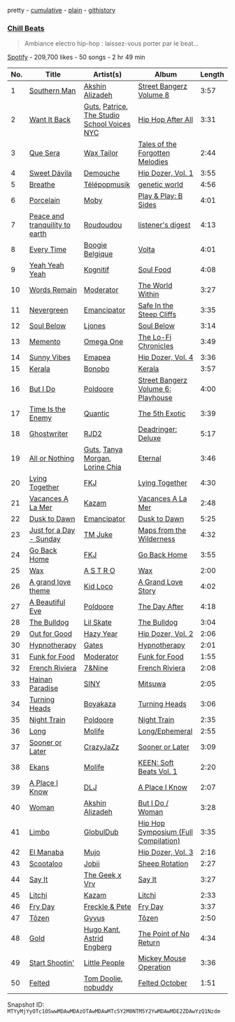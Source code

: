 pretty - [cumulative](/playlists/cumulative/37i9dQZF1DWZa8CSUr0hCY.md) - [plain](/playlists/plain/37i9dQZF1DWZa8CSUr0hCY) - [githistory](https://github.githistory.xyz/mackorone/spotify-playlist-archive/blob/main/playlists/plain/37i9dQZF1DWZa8CSUr0hCY)

### [Chill Beats](https://open.spotify.com/playlist/37i9dQZF1DWZa8CSUr0hCY)

> Ambiance electro hip\-hop : laissez\-vous porter par le beat...

[Spotify](https://open.spotify.com/user/spotify) - 209,700 likes - 50 songs - 2 hr 49 min

| No. | Title | Artist(s) | Album | Length |
|---|---|---|---|---|
| 1 | [Southern Man](https://open.spotify.com/track/29MvtOnoAULKQfEKAPCbja) | [Akshin Alizadeh](https://open.spotify.com/artist/6eBIpic8O1RW435sVsjYfy) | [Street Bangerz Volume 8](https://open.spotify.com/album/5KdKwVnwqDBduNNwOcLcKj) | 3:57 |
| 2 | [Want It Back](https://open.spotify.com/track/7eN0Sdh3AE1VKKLSsFwKBh) | [Guts](https://open.spotify.com/artist/5mMkUZv8uUrlH0SHX89BeS), [Patrice](https://open.spotify.com/artist/77Kyp9wR2BuxUu0v0lYRnd), [The Studio School Voices NYC](https://open.spotify.com/artist/7jgfoXqbi5tUM8usINkxmY) | [Hip Hop After All](https://open.spotify.com/album/0w7sDS0APyRmH0HBPtiE8E) | 3:31 |
| 3 | [Que Sera](https://open.spotify.com/track/0lnfcWRREvnGtXPP2ZDeq7) | [Wax Tailor](https://open.spotify.com/artist/3qwxSif06Qwzykdln8ZGfG) | [Tales of the Forgotten Melodies](https://open.spotify.com/album/1sWIbvCurzF7ZVFYWjLGQO) | 2:44 |
| 4 | [Sweet Dávila](https://open.spotify.com/track/6HYZFarA9kGCDQx41OJLBA) | [Demouche](https://open.spotify.com/artist/3lJbPCM1JuPcQA72e7BouG) | [Hip Dozer, Vol\. 1](https://open.spotify.com/album/3RcP0vpHB7sIeszjJUhFgs) | 3:55 |
| 5 | [Breathe](https://open.spotify.com/track/46LwAOzg3UYvxiXyyaFedz) | [Télépopmusik](https://open.spotify.com/artist/3aKCo8gLJfuPYtr88aWKjF) | [genetic world](https://open.spotify.com/album/401DhjeJg1yVIfBN2A55JY) | 4:56 |
| 6 | [Porcelain](https://open.spotify.com/track/2UKYMN7VnsQo40n0qCt6Sa) | [Moby](https://open.spotify.com/artist/3OsRAKCvk37zwYcnzRf5XF) | [Play & Play: B Sides](https://open.spotify.com/album/3wRlU7n3LULfjL0e9RtB5Q) | 4:01 |
| 7 | [Peace and tranquility to earth](https://open.spotify.com/track/7jKp4Yl1p89ByCMOjh2fHR) | [Roudoudou](https://open.spotify.com/artist/6YTtkGLYyAHNUGD8PVL6SL) | [listener's digest](https://open.spotify.com/album/6VsiGQn3S3dgape5u4dZhB) | 4:13 |
| 8 | [Every Time](https://open.spotify.com/track/3MDkws8QGzLrMrWVAbzoXO) | [Boogie Belgique](https://open.spotify.com/artist/4TIrC99WSg0tOtBCGDjMRY) | [Volta](https://open.spotify.com/album/6xFQdyHr6fQrLOmtRHv1Nb) | 4:01 |
| 9 | [Yeah Yeah Yeah](https://open.spotify.com/track/5u2chFalnZgdgN8K3YKxI0) | [Kognitif](https://open.spotify.com/artist/6Jv6uJdhLc9R50kSy6RbLz) | [Soul Food](https://open.spotify.com/album/6grLCGzVBkmrdvYmnLxOwv) | 4:08 |
| 10 | [Words Remain](https://open.spotify.com/track/2aFCXdFtYxGlNEvgXRbctK) | [Moderator](https://open.spotify.com/artist/6fynenqBn7lrlAgVCw5YnB) | [The World Within](https://open.spotify.com/album/17gN0MsG9WxvEfRNHeKm8F) | 3:27 |
| 11 | [Nevergreen](https://open.spotify.com/track/6DsGpDGIDRv8EFGgW10T1p) | [Emancipator](https://open.spotify.com/artist/6HCnsY0Rxi3cg53xreoAIm) | [Safe In the Steep Cliffs](https://open.spotify.com/album/1KHKPYKo4h8btHa8u3wjEB) | 3:35 |
| 12 | [Soul Below](https://open.spotify.com/track/2oFIBSwhuifFB3OLA0ft0Q) | [Ljones](https://open.spotify.com/artist/0IsYDDLNbwwyLbkl2kzdF3) | [Soul Below](https://open.spotify.com/album/4XBPVDluRNPX7A7yaC1yYs) | 3:14 |
| 13 | [Memento](https://open.spotify.com/track/2ycxKZ0HvoSPDbMWHvqztk) | [Omega One](https://open.spotify.com/artist/7gIb88l5X9GpnsKANWuiMH) | [The Lo\-Fi Chronicles](https://open.spotify.com/album/04iAjm4THjvMXOshSfRpPA) | 3:49 |
| 14 | [Sunny Vibes](https://open.spotify.com/track/4lTyqdmfbUqExL0R0JuiMJ) | [Emapea](https://open.spotify.com/artist/3BiFZY6zbND5L3MEM6niE6) | [Hip Dozer, Vol\. 4](https://open.spotify.com/album/2iusiYOu2LBcsJQK8Vn1wG) | 3:36 |
| 15 | [Kerala](https://open.spotify.com/track/3AuSogI89rld1KqfUpL3Np) | [Bonobo](https://open.spotify.com/artist/0cmWgDlu9CwTgxPhf403hb) | [Kerala](https://open.spotify.com/album/23j5anOx7fWQkppFSHibzm) | 3:57 |
| 16 | [But I Do](https://open.spotify.com/track/4ox2odCf0XL0g6692URWwe) | [Poldoore](https://open.spotify.com/artist/3ph6BKBPsjP7Vhtd1IXhkc) | [Street Bangerz Volume 6: Playhouse](https://open.spotify.com/album/0BHnSZAC8IfThmwlPcQQMz) | 4:00 |
| 17 | [Time Is the Enemy](https://open.spotify.com/track/24ylIO48nRsdaONlM8l2HF) | [Quantic](https://open.spotify.com/artist/5ZMwoAjeDtLJ0XRwRTgaK8) | [The 5th Exotic](https://open.spotify.com/album/2tMQ2DeB9RydEFl1gcRkHb) | 3:39 |
| 18 | [Ghostwriter](https://open.spotify.com/track/5Nn2Dj7OQsGL6pgQ9iIzPp) | [RJD2](https://open.spotify.com/artist/1O3ZOjqFLEnbpZexcRjocn) | [Deadringer: Deluxe](https://open.spotify.com/album/7DmNwRBDJRUEFUlk3oa2Aj) | 5:17 |
| 19 | [All or Nothing](https://open.spotify.com/track/6jWFsJT5IYVKCJEQ55L29W) | [Guts](https://open.spotify.com/artist/5mMkUZv8uUrlH0SHX89BeS), [Tanya Morgan](https://open.spotify.com/artist/1s8WiPtSSuQmJPGBwFTwFG), [Lorine Chia](https://open.spotify.com/artist/6NnWCx7mer62qXytwEKZm9) | [Eternal](https://open.spotify.com/album/59JNcEwaQUyC2xQzBJTHF9) | 3:46 |
| 20 | [Lying Together](https://open.spotify.com/track/6gr7Wcb6w0DxDhEpzOp6Ct) | [FKJ](https://open.spotify.com/artist/2FwDTncULUnmANIh7qKa5z) | [Lying Together](https://open.spotify.com/album/3e49AjYl1iYeOvAAC3GgKo) | 4:30 |
| 21 | [Vacances A La Mer](https://open.spotify.com/track/717EBJhuUGPAwio7MolMbn) | [Kazam](https://open.spotify.com/artist/5DjLsaAyJZ1jFz1azbJ0ha) | [Vacances A La Mer](https://open.spotify.com/album/6f1XqphiW0qMKEVKcMxKhQ) | 2:48 |
| 22 | [Dusk to Dawn](https://open.spotify.com/track/2MXF16lswqJGnW57jhkqBR) | [Emancipator](https://open.spotify.com/artist/6HCnsY0Rxi3cg53xreoAIm) | [Dusk to Dawn](https://open.spotify.com/album/6RTzC0rDbvagTSJLlY7AKl) | 5:25 |
| 23 | [Just for a Day \- Sunday](https://open.spotify.com/track/4DicdCZ3vgY8fOzCiuQ657) | [TM Juke](https://open.spotify.com/artist/4awnjjqiUnSBA4ucPVbF8R) | [Maps from the Wilderness](https://open.spotify.com/album/7sdJYxemYdWUNldKeFJcKI) | 4:32 |
| 24 | [Go Back Home](https://open.spotify.com/track/1B5fbRxnB26duk77yCBWvS) | [FKJ](https://open.spotify.com/artist/2FwDTncULUnmANIh7qKa5z) | [Go Back Home](https://open.spotify.com/album/6wY7lwUMKCKoWgybrYFxGu) | 3:55 |
| 25 | [Wax](https://open.spotify.com/track/3Zcyk6cGjOpIhWceeSJnPv) | [A S T R O](https://open.spotify.com/artist/35iqidtNbi2CzifmDD4URB) | [Wax](https://open.spotify.com/album/1dKOZDInIO3mK551bp0XdU) | 2:00 |
| 26 | [A grand love theme](https://open.spotify.com/track/0pg2VKzTsBdbxPzcOkReY2) | [Kid Loco](https://open.spotify.com/artist/1ViF5mdcW7pEn7md71YjOL) | [A Grand Love Story](https://open.spotify.com/album/6R1VyRo1cFv2JDC1diCkPS) | 4:02 |
| 27 | [A Beautiful Eve](https://open.spotify.com/track/54ah8liCv9mF0VLrvisQeI) | [Poldoore](https://open.spotify.com/artist/3ph6BKBPsjP7Vhtd1IXhkc) | [The Day After](https://open.spotify.com/album/2TB0dVyAIenZAbADN8PWcL) | 4:18 |
| 28 | [The Bulldog](https://open.spotify.com/track/7iYlacahYFEKx8cpRNC2Tx) | [Lil Skate](https://open.spotify.com/artist/3nrcM9gaRDpXvGYBxuhxl6) | [The Bulldog](https://open.spotify.com/album/3HIV2UOXcao1UrJKAEgAcb) | 3:04 |
| 29 | [Out for Good](https://open.spotify.com/track/5NxAzx6EtnepywD0oqevtZ) | [Hazy Year](https://open.spotify.com/artist/1FtS4zSQaKNwJDXcXWX9CD) | [Hip Dozer, Vol\. 2](https://open.spotify.com/album/4iFI8dc2Ynf7ou7GgI6wUs) | 2:06 |
| 30 | [Hypnotherapy](https://open.spotify.com/track/1Tsxj8punF8dB99vPTXFLY) | [Gates](https://open.spotify.com/artist/3x0KH9fZDv0z0NvgCp1vUX) | [Hypnotherapy](https://open.spotify.com/album/35GDQlJ4tc92UxVch8Guku) | 2:01 |
| 31 | [Funk for Food](https://open.spotify.com/track/2rLwz4Eihs3PXhx7e4qhcN) | [Moderator](https://open.spotify.com/artist/6fynenqBn7lrlAgVCw5YnB) | [Funk for Food](https://open.spotify.com/album/1qBIwBv13XdiXfnU07Fsw9) | 1:55 |
| 32 | [French Riviera](https://open.spotify.com/track/6BbQ8awsF9a0cdldNXM5aP) | [7&Nine](https://open.spotify.com/artist/3KrbWefSRojrufNTqBI1wy) | [French Riviera](https://open.spotify.com/album/6xKn3EX8MzotKT3zLhX5Aa) | 2:08 |
| 33 | [Hainan Paradise](https://open.spotify.com/track/3au9gDDso4imJhWbJAS5Fp) | [SINY](https://open.spotify.com/artist/6d1bmKQyB8OJWCOJJPCkVT) | [Mitsuwa](https://open.spotify.com/album/02OQlC7v4VlNAB8eJK2R4N) | 2:05 |
| 34 | [Turning Heads](https://open.spotify.com/track/3i0nDmjTjXDsoMIKUFlhDR) | [Boyakaza](https://open.spotify.com/artist/7CwH4lMBbUZGz10FTJodF5) | [Turning Heads](https://open.spotify.com/album/0KlIEin7WKKRQ0sGHmfFoA) | 3:06 |
| 35 | [Night Train](https://open.spotify.com/track/19NEtiVWvwEdD3USeNQFLF) | [Poldoore](https://open.spotify.com/artist/3ph6BKBPsjP7Vhtd1IXhkc) | [Night Train](https://open.spotify.com/album/2hX4sMSxgpL7McXdZURzZj) | 2:35 |
| 36 | [Long](https://open.spotify.com/track/6WcQ9jSyQjQHF7FoPmkBAC) | [Molife](https://open.spotify.com/artist/5evuJYN1sgxxSQWs9mw1e3) | [Long/Ephemeral](https://open.spotify.com/album/0Dz2OL6cowrGoHkSOR0SnG) | 2:55 |
| 37 | [Sooner or Later](https://open.spotify.com/track/7HH1CbWdSFVRx5wI6vsTXe) | [CrazyJaZz](https://open.spotify.com/artist/7nT0BfoHBOjL5yGLTRLmhm) | [Sooner or Later](https://open.spotify.com/album/2HpPvSwsKSSoksjJeZEu8e) | 3:09 |
| 38 | [Ekans](https://open.spotify.com/track/2PaFzDcgVZIHqN8XvV4azQ) | [Molife](https://open.spotify.com/artist/5evuJYN1sgxxSQWs9mw1e3) | [KEEN: Soft Beats Vol\. 1](https://open.spotify.com/album/3VgJOpq6wEKsHtn2zb7LKi) | 2:20 |
| 39 | [A Place I Know](https://open.spotify.com/track/2P2lnaf2K0dNnN5mKcjGzl) | [DLJ](https://open.spotify.com/artist/3chQixmxhv9UmwQc8aBApA) | [A Place I Know](https://open.spotify.com/album/5GWiZ1O8WsRvc2LN6W1uFH) | 2:07 |
| 40 | [Woman](https://open.spotify.com/track/397Fgk4f6ULuDgVkwSNeAH) | [Akshin Alizadeh](https://open.spotify.com/artist/6eBIpic8O1RW435sVsjYfy) | [But I Do / Woman](https://open.spotify.com/album/70s7nzdFcztvr8d7Z53Eln) | 3:28 |
| 41 | [Limbo](https://open.spotify.com/track/3mgRwzfkoOQROm3ksVpypG) | [GlobulDub](https://open.spotify.com/artist/5gigjnekB1RsPwKKitalWD) | [Hip Hop Symposium \(Full Compilation\)](https://open.spotify.com/album/1EOH2XDgfavkFltfZkX2TW) | 3:35 |
| 42 | [El Manaba](https://open.spotify.com/track/6MwN6feVdE1qMsl6RwlxyG) | [Mujo](https://open.spotify.com/artist/0vg08N1z9G9LrGLkG1nNDS) | [Hip Dozer, Vol\. 3](https://open.spotify.com/album/0KoSsP5po1jU95aGj4g14j) | 2:16 |
| 43 | [Scootaloo](https://open.spotify.com/track/6pPdSiA17dUM773DCRFhUx) | [Jobii](https://open.spotify.com/artist/2MGL4XU2LCJC47c7VvSwuE) | [Sheep Rotation](https://open.spotify.com/album/6bFbqW19wGg6rdrrMkHowW) | 2:27 |
| 44 | [Say It](https://open.spotify.com/track/49BgdeY01jr63KF3cEttCe) | [The Geek x Vrv](https://open.spotify.com/artist/4JhjlqgMbd4RlrT81VoTIF) | [Say It](https://open.spotify.com/album/1jfsFps55xV3G7VZiGUHU2) | 3:27 |
| 45 | [Litchi](https://open.spotify.com/track/7slyKMCEFXCEiPqMYmAO0X) | [Kazam](https://open.spotify.com/artist/5DjLsaAyJZ1jFz1azbJ0ha) | [Litchi](https://open.spotify.com/album/2OLMlRqfKGDzC9DUqKT1Wi) | 2:33 |
| 46 | [Fry Day](https://open.spotify.com/track/3okj5Ww1BYh7k5VsBFXUw3) | [Freckle & Pete](https://open.spotify.com/artist/63NEeSfDLOqSJB1detrXx3) | [Fry Day](https://open.spotify.com/album/4MwwELQPwTdgaoz0YfiJoR) | 3:37 |
| 47 | [Tôzen](https://open.spotify.com/track/0w4cAGIHjWLypKaMFm6xL2) | [Gyvus](https://open.spotify.com/artist/6qNRi3Mn9apPNnMSt6Qbvn) | [Tôzen](https://open.spotify.com/album/5NvRDbnWpvGiUt0JlFtK8j) | 2:50 |
| 48 | [Gold](https://open.spotify.com/track/1w1CtbbwUZCVVOC5fQTJhU) | [Hugo Kant](https://open.spotify.com/artist/2jvKLLBED6JvKWtT8y3kCu), [Astrid Engberg](https://open.spotify.com/artist/1aCZzByicOHcS6WpNPwqXV) | [The Point of No Return](https://open.spotify.com/album/2isxNMBkNYPiOjDA5KOCzG) | 4:34 |
| 49 | [Start Shootin'](https://open.spotify.com/track/4IUgpL0CgSiloUOHzgd6Qe) | [Little People](https://open.spotify.com/artist/3cbU0WxlZJTFLTfXEUB433) | [Mickey Mouse Operation](https://open.spotify.com/album/2ULdmAtiIIn5xok5YCVGpk) | 3:36 |
| 50 | [Felted](https://open.spotify.com/track/0pc7pvoTQFPebXtWw35AK2) | [Tom Doolie](https://open.spotify.com/artist/4C7NcNb9V6lakzMGHQlm8i), [nobuddy](https://open.spotify.com/artist/05Vk6pbfFkjyz9cTEvb45v) | [Felted October](https://open.spotify.com/album/5vIvFrE4zGmZq2Fveo3ar4) | 1:51 |

Snapshot ID: `MTYyMjYyOTc1OSwwMDAwMDAzOTAwMDAwMTc5Y2M0NTM5Y2YwMDAwMDE2ZDAwYzQ1Nzdm`